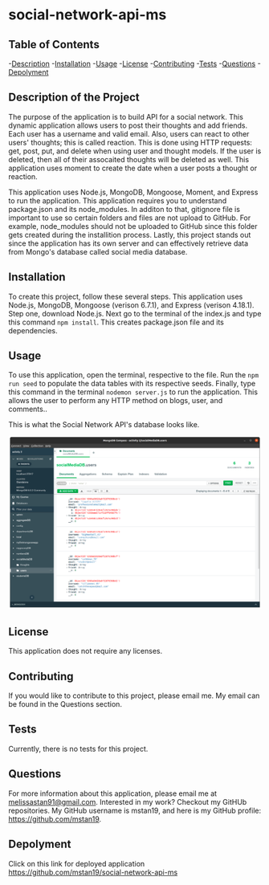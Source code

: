 # social-network-api-ms

## Table of Contents
-[Description](#description) 
-[Installation](#installation) 
-[Usage](#usage)
-[License](#license)
-[Contributing](#contributing) 
-[Tests](#tests) 
-[Questions](#questions) 
-[Depolyment](#depolyment)

## Description of the Project
The purpose of the application is to build API for a social network. This dynamic application allows users to post their thoughts and add friends. Each user has a username and valid email. Also, users can react to other users' thoughts; this is called reaction. This is done using HTTP requests: get, post, put, and delete when using user and thought models. If the user is deleted, then all of their assocaited thoughts will be deleted as well. This application uses moment to create the date when a user posts a thought or reaction. 
 
This application uses Node.js, MongoDB, Mongoose, Moment, and Express to run the application. This application requires you to understand package.json and its node_modules. In additon to that, gitignore file is important to use so certain folders and files are not upload to GitHub. For example, node_modules should not be uploaded to GitHub since this folder gets created during the installition process. Lastly, this project stands out since the application has its own server and can effectively retrieve data from Mongo's database called social media database.

## Installation
To create this project, follow these several steps. This application uses Node.js, MongoDB, Mongoose (verison 6.7.1), and Express (verison 4.18.1). Step one, download Node.js. Next go to the terminal of the index.js and type this command ```npm install```. This creates package.json file and its dependencies. 


## Usage
To use this application, open the terminal, respective to the file. Run the ```npm run seed``` to populate the data tables with its respective seeds. Finally, type this command in the terminal ```nodemon server.js``` to run the application. This allows the user to perform any HTTP method on blogs, user, and comments..

This is what the Social Network API's database looks like.

![Social Network API mock-up](./assets/images/mockuppic.png)

## License
This application does not require any licenses.

## Contributing
If you would like to contribute to this project, please email me. My email can be found in the Questions section.

## Tests
Currently, there is no tests for this project.

## Questions

For more information about this application, please email me at melissastan91@gmail.com. Interested in my work? Checkout my GitHUb repositories. My GitHub username is mstan19, and here is my GitHub profile: https://github.com/mstan19.

## Depolyment
Click on this link for deployed application
https://github.com/mstan19/social-network-api-ms
